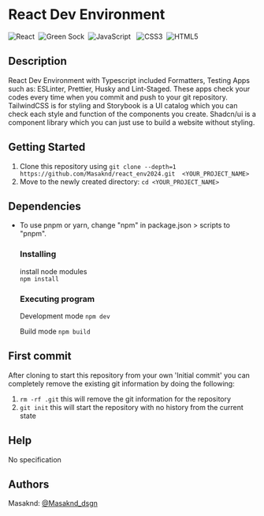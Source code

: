 # React Dev Environment

![React](https://img.shields.io/badge/react-%2320232a.svg?style=for-the-badge&logo=react&logoColor=%2361DAFB)&nbsp; ![Green Sock](https://img.shields.io/badge/green%20sock-88CE02?style=for-the-badge&logo=greensock&logoColor=white)&nbsp; ![JavaScript](https://img.shields.io/badge/javascript-%23323330.svg?style=for-the-badge&logo=javascript&logoColor=%23F7DF1E) &nbsp; ![CSS3](https://img.shields.io/badge/css3-%231572B6.svg?style=for-the-badge&logo=css3&logoColor=white)&nbsp; ![HTML5](https://img.shields.io/badge/html5-%23E34F26.svg?style=for-the-badge&logo=html5&logoColor=white) <br>

## Description

React Dev Environment with Typescript included Formatters, Testing Apps such as: ESLinter, Prettier, Husky and Lint-Staged. These apps check your codes every time when you commit and push to your git repository.
TailwindCSS is for styling and Storybook is a UI catalog which you can check each style and function of the components you create.
Shadcn/ui is a component library which you can just use to build a website without styling.


## Getting Started

1. Clone this repository using `git clone --depth=1 https://github.com/Masaknd/react_env2024.git  <YOUR_PROJECT_NAME>`
2. Move to the newly created directory: `cd <YOUR_PROJECT_NAME>`


## Dependencies

- To use pnpm or yarn, change "npm" in package.json > scripts to "pnpm".

    ### Installing

    install node modules<br>
    `npm install`

    ### Executing program

    Development mode
    `npm dev`

    Build mode
    `npm build`


## First commit
After cloning to start this repository from your own 'Initial commit' you can completely remove the existing git information by doing the following:

1. `rm -rf .git` this will remove the git information for the repository
2. `git init` this will start the repository with no history from the current state


## Help

No specification


## Authors

Masaknd:
[@Masaknd_dsgn](https://twitter.com/Masaknd_dsgn)

<!-- ## Version History
## License
## Acknowledgments
Inspiration, code snippets, etc. -->
